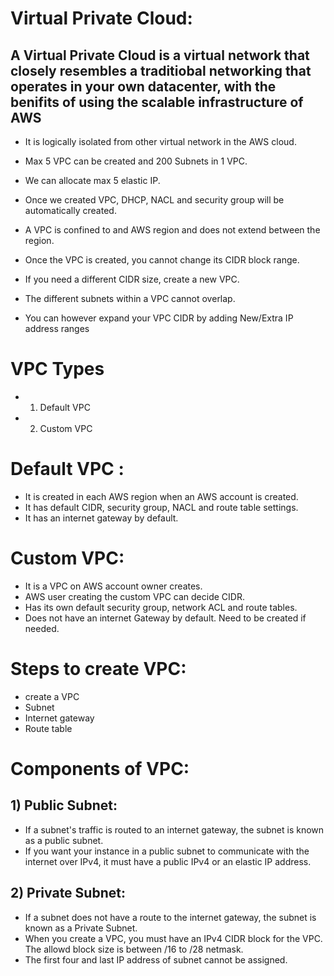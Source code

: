 # Virtual Private Cloud:

## A Virtual Private Cloud is a virtual network that closely resembles a traditiobal networking that operates in your own datacenter, with the benifits of using the scalable infrastructure of AWS

* It is logically isolated from other virtual network in the AWS cloud.
* Max 5 VPC can be created and 200 Subnets in 1 VPC.
* We can allocate max 5 elastic IP.
* Once we created VPC, DHCP, NACL and security group will be automatically created.
* A VPC is confined to and AWS region and does not extend between the region.

* Once the VPC is created, you cannot change its CIDR block range.
* If you need a different CIDR size, create a new VPC.
* The different subnets within a VPC cannot overlap.
* You can however expand your VPC CIDR by adding New/Extra IP address ranges


# VPC Types
* 1) Default VPC 
* 2) Custom VPC


# Default VPC :

* It is created in each AWS region when an AWS account is created.
* It has default CIDR, security group, NACL and route table settings.
* It has an internet gateway by default.


# Custom VPC:

* It is a VPC on AWS account owner creates.
* AWS user creating the custom VPC can decide CIDR.
* Has its own default security group, network ACL and route tables.
* Does not have an internet Gateway by default. Need to be created if needed.

# Steps to create VPC:

* create a VPC
* Subnet
* Internet gateway
* Route table

# Components of VPC:

## 1) Public Subnet:
 * If a subnet's traffic is routed to an internet gateway, the subnet is known as a public subnet. 
 * If you want your instance in a public subnet to communicate with the internet over IPv4, it must have a public IPv4 or an elastic IP address.


## 2) Private Subnet:
 
 * If a subnet does not have a route to the internet gateway, the subnet is known as a Private Subnet.
 * When you create a VPC, you must have an IPv4 CIDR block for the VPC. The allowd block size is between /16 to /28 netmask.
 * The first four and last IP address of subnet cannot be assigned.
